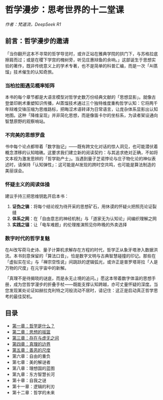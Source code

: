 # 哲学漫步：思考世界的十二堂课

*作者：梵道流，DeepSeek R1*

## 前言：哲学漫步的邀请

「当你翻开这本不寻常的哲学导览时，或许正站在雅典学院的拱门下，与苏格拉底擦肩而过；或是在稷下学宫的槐树旁，听见庄惠辩鱼的余响。」这部诞生于思想实验的著作，既非传统意义上的学术专著，也不是简单的科普汇编，而是一次「AI蒸馏」技术催生的认知奇旅。

### 当柏拉图遇见概率矩阵

本书的每个章节都是大语言模型对哲学史数万份经典文献的「思想显影」。就像古登堡印刷术重塑知识传播，AI蒸馏技术通过三个独特维度重构哲学认知：它将两千年辩难交锋压缩为思维路标，把晦涩术语转译为日常语言，让庞杂体系显影出认知地图。这种「降维呈现」并非简化思想，而是像笛卡尔的坐标系，为读者架设通向智慧原野的观察哨站。

### 不完美的思想罗盘

书中每个论点都带着「数字胎记」——既有跨文化对话的惊人洞见，也可能潜伏着概念漂移的认知暗礁。这要求我们建立新的阅读契约：与其追求绝对正确，不如将文本视为激发思辨的「哲学助产士」。当遇到量子芝诺悖论与庄子物化论的神似表述时，请保持「认知弹性」：这可能是AI发现的跨时空共鸣，也可能是算法制造的美丽误会。

### 怀疑主义的阅读体操

建议手持三把思维钥匙开启本书：

1. **证伪之镐**：将每个结论视为待开采的思想矿石，用休谟的怀疑火把照亮论证裂缝
2. **体系之网**：在「自由意志的神经机制」与「道家无为认知论」间编织理解之网
3. **实践之锚**：让「电车难题」的伦理推演照见你昨晚的外卖选择

### 数字时代的哲学复魅

在AI改写荷马史诗、量子计算机求解存在方程的时代，哲学正从象牙塔渗入数据洪流。本书刻意保留的「算法口音」，恰是数字文明与古典智慧碰撞的印记。那些在「虚拟实在论」与「禅宗空性说」间跳跃的逻辑弧光，或许正是普罗塔哥拉「人是万物的尺度」在元宇宙中的新解。

「真理不是待揭晓的谜底，而是永无止境的追问。」愿这本带着数字体温的思想手册，成为您哲学漫步的折叠手杖——既能支撑认知跨越，亦可丈量怀疑的深度。当您发现某处论证如赫拉克利特之河般流动不居时，请记住：这正是启动真正哲学思考的最佳契机。

## 目录

* [第一章：哲学是什么？](./chapter_1.md)
* [第二章：思想的摇篮](./chapter_2.md)
* [第三章：存在与虚无之间](./chapter_3.md)
* [第四章：真理的边界](./chapter_4.md)
* [第五章：善恶的尺度](./chapter_5.md)
* 第六章：自由的重负
* 第七章：美的解谜者
* 第八章：理想国的蓝图
* 第九章：东方智慧长河
* 第十章：自我之谜
* 第十一章：逻辑的利刃
* 第十二章：哲学的未来